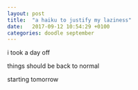 ```yaml
---
layout: post
title:  "a haiku to justify my laziness"
date:   2017-09-12 10:54:29 +0100
categories: doodle september
---
```


i took a day off

things should be back to normal

starting tomorrow